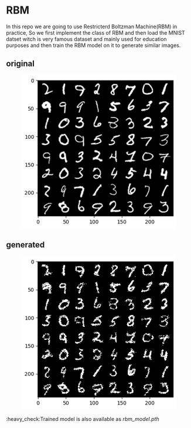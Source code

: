 # RBM

In this repo we are going to use Restricterd Boltzman Machine(RBM) in practice, So we first implement the class of RBM and then load the MNIST datset witch is very famous dataset and mainly used for education purposes and then train the RBM model on it to generate similar images.
## original
<p align="center">
    <img src="images/1.png" alt="Descriptive Alt Text" class="fit-width-image">
</p>

## generated
<p align="center">
    <img src="images/2.png" alt="Descriptive Alt Text" class="fit-width-image">
</p>

:heavy_check:Trained model is also available as *rbm_model.pth*
